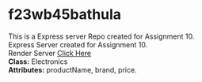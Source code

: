 # f23wb45bathula
This is a Express server Repo created for Assignment 10.<br>
Express Server created for Assignment 10.<br>
Render Server [Click Here](https://f23wb45bathula.onrender.com/)<br>
**Class:** Electronics<br>
**Attributes:** productName, brand, price.
